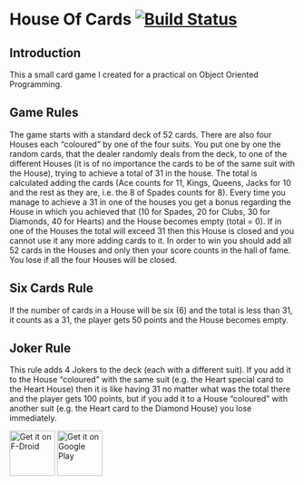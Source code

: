 # House Of Cards [![Build Status](https://travis-ci.org/VelbazhdSoftwareLLC/HouseOfCards.svg?branch=master)](https://travis-ci.org/VelbazhdSoftwareLLC/HouseOfCards)

## Introduction
This a small card game I created for a practical on Object Oriented Programming.

## Game Rules
The game starts with a standard deck of 52 cards. There are also four Houses each “coloured” by one of the four suits. You put one by one the random cards, that the dealer randomly deals from the deck, to one of the different Houses (it is of no importance the cards to be of the same suit with the House), trying to achieve a total of 31 in the house. The total is calculated adding the cards (Ace counts for 11, Kings, Queens, Jacks for 10 and the rest as they are, i.e. the 8 of Spades counts for 8). Every time you manage to achieve a 31 in one of the houses you get a bonus regarding the House in which you achieved that (10 for Spades, 20 for Clubs, 30 for Diamonds, 40 for Hearts) and the House becomes empty (total = 0). If in one of the Houses the total will exceed 31 then this House is closed and you cannot use it any more adding cards to it. In order to win you should add all 52 cards in the Houses and only then your score counts in the hall of fame. You lose if all the four Houses will be closed.

## Six Cards Rule
If the number of cards in a House will be six (6) and the total is less than 31, it counts as a 31, the player gets 50 points and the House becomes empty. 

## Joker Rule
This rule adds 4 Jokers to the deck (each with a different suit). If you add it to the House “coloured” with the same suit (e.g. the Heart special card to the Heart House) then it is like having 31 no matter what was the total there and the player gets 100 points, but if you add it to a House “coloured” with another suit (e.g. the Heart card to the Diamond House) you lose immediately.

[<img src="https://f-droid.org/badge/get-it-on.png" alt="Get it on F-Droid" height="80">](https://f-droid.org/packages/eu.veldsoft.house.of.cards/) 
[<img src="https://play.google.com/intl/en_us/badges/images/generic/en-play-badge.png" alt="Get it on Google Play" height="80">](https://play.google.com/store/apps/details?id=eu.veldsoft.house.of.cards) 

